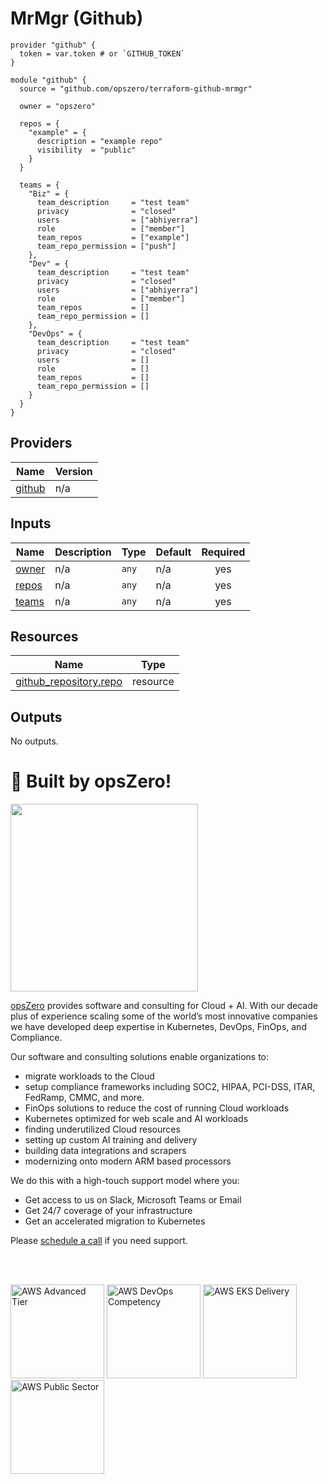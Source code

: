 <!-- BEGIN_TF_DOCS -->
# MrMgr (Github)

```
provider "github" {
  token = var.token # or `GITHUB_TOKEN`
}

module "github" {
  source = "github.com/opszero/terraform-github-mrmgr"

  owner = "opszero"

  repos = {
    "example" = {
      description = "example repo"
      visibility  = "public"
    }
  }

  teams = {
    "Biz" = {
      team_description     = "test team"
      privacy              = "closed"
      users                = ["abhiyerra"]
      role                 = ["member"]
      team_repos           = ["example"]
      team_repo_permission = ["push"]
    },
    "Dev" = {
      team_description     = "test team"
      privacy              = "closed"
      users                = ["abhiyerra"]
      role                 = ["member"]
      team_repos           = []
      team_repo_permission = []
    },
    "DevOps" = {
      team_description     = "test team"
      privacy              = "closed"
      users                = []
      role                 = []
      team_repos           = []
      team_repo_permission = []
    }
  }
}

```
## Providers

| Name | Version |
|------|---------|
| <a name="provider_github"></a> [github](#provider\_github) | n/a |
## Inputs

| Name | Description | Type | Default | Required |
|------|-------------|------|---------|:--------:|
| <a name="input_owner"></a> [owner](#input\_owner) | n/a | `any` | n/a | yes |
| <a name="input_repos"></a> [repos](#input\_repos) | n/a | `any` | n/a | yes |
| <a name="input_teams"></a> [teams](#input\_teams) | n/a | `any` | n/a | yes |
## Resources

| Name | Type |
|------|------|
| [github_repository.repo](https://registry.terraform.io/providers/hashicorp/github/latest/docs/resources/repository) | resource |
## Outputs

No outputs.
# 🚀 Built by opsZero!

<a href="https://opszero.com"><img src="https://opszero.com/img/common/opsZero-Logo-Large.webp" width="300px"/></a>

[opsZero](https://opszero.com) provides software and consulting for Cloud + AI. With our decade plus of experience scaling some of the world’s most innovative companies we have developed deep expertise in Kubernetes, DevOps, FinOps, and Compliance.

Our software and consulting solutions enable organizations to:

- migrate workloads to the Cloud
- setup compliance frameworks including SOC2, HIPAA, PCI-DSS, ITAR, FedRamp, CMMC, and more.
- FinOps solutions to reduce the cost of running Cloud workloads
- Kubernetes optimized for web scale and AI workloads
- finding underutilized Cloud resources
- setting up custom AI training and delivery
- building data integrations and scrapers
- modernizing onto modern ARM based processors

We do this with a high-touch support model where you:

- Get access to us on Slack, Microsoft Teams or Email
- Get 24/7 coverage of your infrastructure
- Get an accelerated migration to Kubernetes

Please [schedule a call](https://calendly.com/opszero-llc/discovery) if you need support.

<br/><br/>

<div style="display: block">
  <img src="https://opszero.com/img/common/aws-advanced.png" alt="AWS Advanced Tier" width="150px" >
  <img src="https://opszero.com/img/common/aws-devops-competency.png" alt="AWS DevOps Competency" width="150px" >
  <img src="https://opszero.com/img/common/aws-eks.png" alt="AWS EKS Delivery" width="150px" >
  <img src="https://opszero.com/img/common/aws-public-sector.png" alt="AWS Public Sector" width="150px" >
</div>
<!-- END_TF_DOCS -->